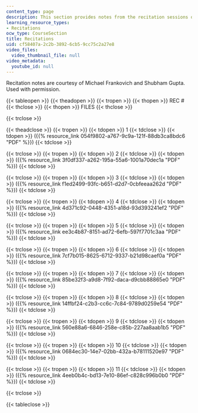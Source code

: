 ```yaml
---
content_type: page
description: This section provides notes from the recitation sessions of the course.
learning_resource_types:
- Recitations
ocw_type: CourseSection
title: Recitations
uid: cf58407a-2c2b-3892-6cb5-9cc75c2a27e8
video_files:
  video_thumbnail_file: null
video_metadata:
  youtube_id: null
---
```


Recitation notes are courtesy of Michael Frankovich and Shubham Gupta. Used with permission.

{{< tableopen >}}
{{< theadopen >}}
{{< tropen >}}
{{< thopen >}}
REC #
{{< thclose >}}
{{< thopen >}}
FILES
{{< thclose >}}

{{< trclose >}}

{{< theadclose >}}
{{< tropen >}}
{{< tdopen >}}
1
{{< tdclose >}}
{{< tdopen >}}
({{% resource_link 054f9802-a767-9c9a-121f-88db3ca8bdc6 "PDF" %}})
{{< tdclose >}}

{{< trclose >}}
{{< tropen >}}
{{< tdopen >}}
2
{{< tdclose >}}
{{< tdopen >}}
({{% resource_link 3f0df337-a262-195a-55a6-1001a70dec1a "PDF" %}})
{{< tdclose >}}

{{< trclose >}}
{{< tropen >}}
{{< tdopen >}}
3
{{< tdclose >}}
{{< tdopen >}}
({{% resource_link f1ed2499-93fc-b651-d2d7-0cbfeeaa262d "PDF" %}})
{{< tdclose >}}

{{< trclose >}}
{{< tropen >}}
{{< tdopen >}}
4
{{< tdclose >}}
{{< tdopen >}}
({{% resource_link 4d371c92-0448-4351-a18d-93d393241ef2 "PDF" %}})
{{< tdclose >}}

{{< trclose >}}
{{< tropen >}}
{{< tdopen >}}
5
{{< tdclose >}}
{{< tdopen >}}
({{% resource_link ee3c4b87-8151-ad72-6efb-597f7701c3aa "PDF" %}})
{{< tdclose >}}

{{< trclose >}}
{{< tropen >}}
{{< tdopen >}}
6
{{< tdclose >}}
{{< tdopen >}}
({{% resource_link 7cf7b015-8625-6712-9337-b21d98caef0a "PDF" %}})
{{< tdclose >}}

{{< trclose >}}
{{< tropen >}}
{{< tdopen >}}
7
{{< tdclose >}}
{{< tdopen >}}
({{% resource_link 85be32f3-a9d8-7f92-daca-d9cbb88865e0 "PDF" %}})
{{< tdclose >}}

{{< trclose >}}
{{< tropen >}}
{{< tdopen >}}
8
{{< tdclose >}}
{{< tdopen >}}
({{% resource_link 14ffbf24-c2b3-cc6c-7c84-9789d0259e54 "PDF" %}})
{{< tdclose >}}

{{< trclose >}}
{{< tropen >}}
{{< tdopen >}}
9
{{< tdclose >}}
{{< tdopen >}}
({{% resource_link 560e88a6-6846-258e-c85b-227aa8aab1b5 "PDF" %}})
{{< tdclose >}}

{{< trclose >}}
{{< tropen >}}
{{< tdopen >}}
10
{{< tdclose >}}
{{< tdopen >}}
({{% resource_link 0684ec30-14e7-02bb-432a-b78111520e97 "PDF" %}})
{{< tdclose >}}

{{< trclose >}}
{{< tropen >}}
{{< tdopen >}}
11
{{< tdclose >}}
{{< tdopen >}}
({{% resource_link 4eeb0b4c-bd13-7e10-86ef-c828c996b0b0 "PDF" %}})
{{< tdclose >}}

{{< trclose >}}

{{< tableclose >}}